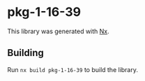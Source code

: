 # pkg-1-16-39

This library was generated with [Nx](https://nx.dev).

## Building

Run `nx build pkg-1-16-39` to build the library.
